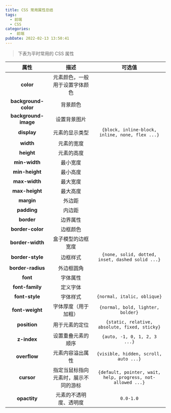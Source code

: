 ```yaml
---
title: CSS 常用属性总结
tags:
  - 前端
  - CSS
categories:
  -  前端
pubDate: 2022-02-13 13:50:41
---
```

> 下表为平时常用的 CSS 属性

| 属性                 | 描述                           | 可选值          |
| :------------------: | :----------------------------: | :----------------------------------------------: |
| **color** | 元素颜色，一般用于设置字体颜色 |                                                  |
| **background-color** | 背景颜色                       |                                                  |
| **background-image** | 设置背景图片                   |                                                  |
| **display**          | 元素的显示类型                 | `{block, inline-block, inline, none, flex ...}`  |
| **width**            | 元素的宽度                     |                                                  |
| **height**           | 元素的高度                     |                                                  |
| **min-width**        | 最小宽度                       |                                                  |
| **min-height**       | 最小高度                       |                                                  |
| **max-width**        | 最大宽度                       |                                                  |
| **max-height**       | 最大高度                       |                                                  |
| **margin**           | 外边距                         |                                                  |
| **padding**          | 内边距                         |                                                  |
| **border**           | 边界属性                       |                                                  |
| **border-color**     | 边框颜色                       |                                                  |
| **border-width**     | 盒子模型的边框宽度             |                                                  |
| **border-style**     | 边框样式                       | `{none, solid, dotted, inset, dashed solid ...}` |
| **border-radius**    | 外边框圆角                     |                                                  |
| **font**             | 字体属性                       |                                                  |
| **font-family**      | 定义字体                       |                                                  |
| **font-style**       | 字体样式                       | `{normal, italic, oblique}`                      |
| **font-weight**      | 字体厚度（用于加粗）           | `{normal, bold, lighter, bolder}`                |
| **position**         | 用于元素的定位                 | ``{static, relative, absolute, fixed, sticky}``  |
| **z-index**          | 设置重叠元素的顺序             | ``{auto, -1, 0, 1, 2, 3 ...}``                   |
| **overflow** | 元素内容溢出属性 | `{visible, hidden, scroll, auto ...}` |
| **cursor** | 指定当鼠标指向元素时，展示不同的游标 | `{default, pointer, wait, help, progress, not-allowed ...}` |
| **opactity** | 元素的不透明度、透明度 | `0.0-1.0` |